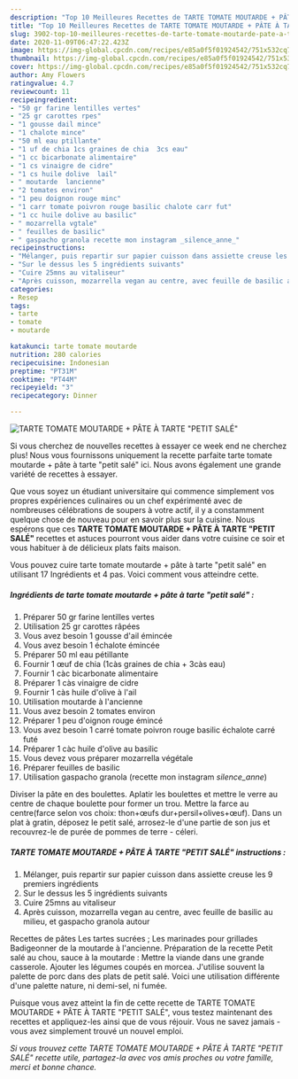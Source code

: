 ```yaml
---
description: "Top 10 Meilleures Recettes de TARTE TOMATE MOUTARDE + PÂTE À TARTE &amp;#34;PETIT SALÉ&amp;#34;"
title: "Top 10 Meilleures Recettes de TARTE TOMATE MOUTARDE + PÂTE À TARTE &amp;#34;PETIT SALÉ&amp;#34;"
slug: 3902-top-10-meilleures-recettes-de-tarte-tomate-moutarde-pate-a-tarte-and-34-petit-sale-and-34
date: 2020-11-09T06:47:22.423Z
image: https://img-global.cpcdn.com/recipes/e85a0f5f01924542/751x532cq70/tarte-tomate-moutarde-pate-a-tarte-petit-sale-photo-principale-de-la-recette.jpg
thumbnail: https://img-global.cpcdn.com/recipes/e85a0f5f01924542/751x532cq70/tarte-tomate-moutarde-pate-a-tarte-petit-sale-photo-principale-de-la-recette.jpg
cover: https://img-global.cpcdn.com/recipes/e85a0f5f01924542/751x532cq70/tarte-tomate-moutarde-pate-a-tarte-petit-sale-photo-principale-de-la-recette.jpg
author: Amy Flowers
ratingvalue: 4.7
reviewcount: 11
recipeingredient:
- "50 gr farine lentilles vertes"
- "25 gr carottes rpes"
- "1 gousse dail mince"
- "1 chalote mince"
- "50 ml eau ptillante"
- "1 uf de chia 1cs graines de chia  3cs eau"
- "1 cc bicarbonate alimentaire"
- "1 cs vinaigre de cidre"
- "1 cs huile dolive  lail"
- " moutarde  lancienne"
- "2 tomates environ"
- "1 peu doignon rouge minc"
- "1 carr tomate poivron rouge basilic chalote carr fut"
- "1 cc huile dolive au basilic"
- " mozarrella vgtale"
- " feuilles de basilic"
- " gaspacho granola recette mon instagram _silence_anne_"
recipeinstructions:
- "Mélanger, puis repartir sur papier cuisson dans assiette creuse les 9 premiers ingrédients"
- "Sur le dessus les 5 ingrédients suivants"
- "Cuire 25mns au vitaliseur"
- "Après cuisson, mozarrella vegan au centre, avec feuille de basilic au milieu, et gaspacho granola autour"
categories:
- Resep
tags:
- tarte
- tomate
- moutarde

katakunci: tarte tomate moutarde 
nutrition: 280 calories
recipecuisine: Indonesian
preptime: "PT31M"
cooktime: "PT44M"
recipeyield: "3"
recipecategory: Dinner

---
```



![TARTE TOMATE MOUTARDE + PÂTE À TARTE &#34;PETIT SALÉ&#34;](https://img-global.cpcdn.com/recipes/e85a0f5f01924542/751x532cq70/tarte-tomate-moutarde-pate-a-tarte-petit-sale-photo-principale-de-la-recette.jpg)

Si vous cherchez de nouvelles recettes à essayer ce week end ne cherchez plus! Nous vous fournissons uniquement la recette parfaite tarte tomate moutarde + pâte à tarte &#34;petit salé&#34; ici. Nous avons également une grande variété de recettes à essayer.

Que vous soyez un étudiant universitaire qui commence simplement vos propres expériences culinaires ou un chef expérimenté avec de nombreuses célébrations de soupers à votre actif, il y a constamment quelque chose de nouveau pour en savoir plus sur la cuisine. Nous espérons que ces <strong> TARTE TOMATE MOUTARDE + PÂTE À TARTE &#34;PETIT SALÉ&#34; </strong> recettes et astuces pourront vous aider dans votre cuisine ce soir et vous habituer à de délicieux plats faits maison.

<!--inarticleads1-->

Vous pouvez cuire tarte tomate moutarde + pâte à tarte &#34;petit salé&#34; en utilisant 17 Ingrédients et 4 pas. Voici comment vous atteindre cette.

##### Ingrédients de tarte tomate moutarde + pâte à tarte &#34;petit salé&#34; :

1. Préparer 50 gr farine lentilles vertes
1. Utilisation 25 gr carottes râpées
1. Vous avez besoin 1 gousse d&#39;ail émincée
1. Vous avez besoin 1 échalote émincée
1. Préparer 50 ml eau pétillante
1. Fournir 1 œuf de chia (1càs graines de chia + 3càs eau)
1. Fournir 1 càc bicarbonate alimentaire
1. Préparer 1 càs vinaigre de cidre
1. Fournir 1 càs huile d&#39;olive à l&#39;ail
1. Utilisation  moutarde à l&#39;ancienne
1. Vous avez besoin 2 tomates environ
1. Préparer 1 peu d&#39;oignon rouge émincé
1. Vous avez besoin 1 carré tomate poivron rouge basilic échalote carré futé
1. Préparer 1 càc huile d&#39;olive au basilic
1. Vous devez vous préparer  mozarrella végétale
1. Préparer  feuilles de basilic
1. Utilisation  gaspacho granola (recette mon instagram _silence_anne_)


Diviser la pâte en des boulettes. Aplatir les boulettes et mettre le verre au centre de chaque boulette pour former un trou. Mettre la farce au centre(farce selon vos choix: thon+œufs dur+persil+olives+œuf). Dans un plat à gratin, déposez le petit salé, arrosez-le d&#39;une partie de son jus et recouvrez-le de purée de pommes de terre - céleri. 

<!--inarticleads2-->

##### TARTE TOMATE MOUTARDE + PÂTE À TARTE &#34;PETIT SALÉ&#34; instructions :

1. Mélanger, puis repartir sur papier cuisson dans assiette creuse les 9 premiers ingrédients
1. Sur le dessus les 5 ingrédients suivants
1. Cuire 25mns au vitaliseur
1. Après cuisson, mozarrella vegan au centre, avec feuille de basilic au milieu, et gaspacho granola autour


Recettes de pâtes Les tartes sucrées ; Les marinades pour grillades Badigeonner de la moutarde à l&#39;ancienne. Préparation de la recette Petit salé au chou, sauce à la moutarde : Mettre la viande dans une grande casserole. Ajouter les légumes coupés en morcea. J&#39;utilise souvent la palette de porc dans des plats de petit salé. Voici une utilisation différente d&#39;une palette nature, ni demi-sel, ni fumée. 

<!--inarticleads1-->

<p>
Puisque vous avez atteint la fin de cette recette de TARTE TOMATE MOUTARDE + PÂTE À TARTE &#34;PETIT SALÉ&#34;, vous testez maintenant des recettes et appliquez-les ainsi que de vous réjouir. Vous ne savez jamais - vous avez simplement trouvé un nouvel emploi.
</p>

<p>
<i>Si vous trouvez cette TARTE TOMATE MOUTARDE + PÂTE À TARTE &#34;PETIT SALÉ&#34; recette utile, partagez-la avec vos amis proches ou votre famille, merci et bonne chance.</i>
</p>
